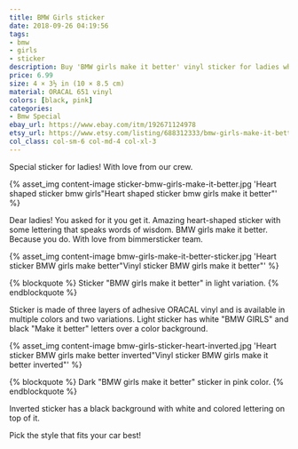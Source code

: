 ```yaml
---
title: BMW Girls sticker
date: 2018-09-26 04:19:56
tags:
- bmw
- girls
- sticker
description: Buy 'BMW girls make it better' vinyl sticker for ladies who make it better.
price: 6.99
size: 4 × 3½ in (10 × 8.5 cm)
material: ORACAL 651 vinyl
colors: [black, pink]
categories:
- Bmw Special
ebay_url: https://www.ebay.com/itm/192671124978
etsy_url: https://www.etsy.com/listing/688312333/bmw-girls-make-it-better-vinyl-car
col_class: col-sm-6 col-md-4 col-xl-3
---
```


Special sticker for ladies! With love from our crew.

<!-- more -->
{% asset_img content-image sticker-bmw-girls-make-it-better.jpg 'Heart shaped sticker bmw girls"Heart shaped sticker bmw girls make it better"' %}

Dear ladies! You asked for it you get it. Amazing heart-shaped sticker with some lettering that speaks words of wisdom. BMW girls make it better. Because you do. With love from bimmersticker team.

{% asset_img content-image bmw-girls-make-it-better-sticker.jpg 'Heart sticker BMW girls make better"Vinyl sticker BMW girls make it better"' %}

{% blockquote %}
Sticker "BMW girls make it better" in light variation.
{% endblockquote %}

Sticker is made of three layers of adhesive ORACAL vinyl and is available in multiple colors and two variations. Light sticker has white "BMW GIRLS" and black "Make it better" letters over a color background.

{% asset_img content-image bmw-girls-sticker-heart-inverted.jpg 'Heart sticker BMW girls make better inverted"Vinyl sticker BMW girls make it better inverted"' %}

{% blockquote %}
Dark "BMW girls make it better" sticker in pink color.
{% endblockquote %}

Inverted sticker has a black background with white and colored lettering on top of it.

Pick the style that fits your car best!
